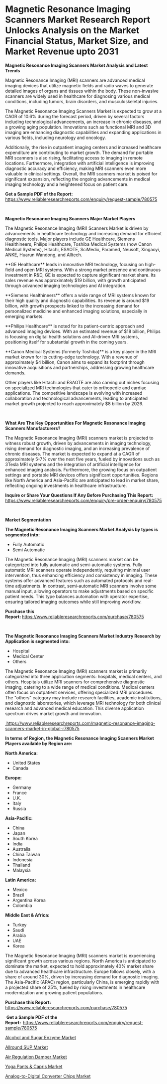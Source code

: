 <p><h1>Magnetic Resonance Imaging Scanners Market Research Report Unlocks Analysis on the Market Financial Status, Market Size, and Market Revenue upto 2031</h1></p><p><strong>Magnetic Resonance Imaging Scanners Market Analysis and Latest Trends</strong></p>
<p><p>Magnetic Resonance Imaging (MRI) scanners are advanced medical imaging devices that utilize magnetic fields and radio waves to generate detailed images of organs and tissues within the body. These non-invasive scanners are widely used in healthcare for diagnosing various medical conditions, including tumors, brain disorders, and musculoskeletal injuries.</p><p>The Magnetic Resonance Imaging Scanners Market is expected to grow at a CAGR of 10.6% during the forecast period, driven by several factors including technological advancements, an increase in chronic diseases, and a growing aging population. Innovations such as functional MRI and 3D imaging are enhancing diagnostic capabilities and expanding applications in various fields, including neurology and oncology.</p><p>Additionally, the rise in outpatient imaging centers and increased healthcare expenditure are contributing to market growth. The demand for portable MRI scanners is also rising, facilitating access to imaging in remote locations. Furthermore, integration with artificial intelligence is improving diagnostic accuracy and efficiency, making MRI scanners even more valuable in clinical settings. Overall, the MRI scanners market is poised for significant expansion, reflecting the ongoing advancements in medical imaging technology and a heightened focus on patient care.</p></p>
<p><strong>Get a Sample PDF of the Report:&nbsp;</strong> <a href="https://www.reliableresearchreports.com/enquiry/request-sample/780575?utm_campaign=16&utm_medium=2&utm_source=Github&utm_content=ia&utm_term=30122024&utm_id=magnetic-resonance-imaging-scanners">https://www.reliableresearchreports.com/enquiry/request-sample/780575</a></p>
<p>&nbsp;</p>
<p><strong>Magnetic Resonance Imaging Scanners Major Market Players</strong></p>
<p><p>The Magnetic Resonance Imaging (MRI) Scanners Market is driven by advancements in healthcare technology and increasing demand for efficient diagnostic tools. Major players include GE Healthcare, Siemens Healthineers, Philips Healthcare, Toshiba Medical Systems (now Canon Medical Systems), Hitachi, ESAOTE, SciMedix, Paramed, Neusoft, Xingaoyi, ANKE, Huarun Wandong, and Alltech.</p><p>**GE Healthcare** leads in innovative MRI technology, focusing on high-field and open MRI systems. With a strong market presence and continuous investment in R&D, GE is expected to capture significant market share. Its sales revenue was approximately $19 billion, with growth anticipated through advanced imaging technologies and AI integration.</p><p>**Siemens Healthineers** offers a wide range of MRI systems known for their high quality and diagnostic capabilities. Its revenue is around $19 billion, with growth prospects linked to the increasing demand for personalized medicine and enhanced imaging solutions, especially in emerging markets.</p><p>**Philips Healthcare** is noted for its patient-centric approach and advanced imaging devices. With an estimated revenue of $18 billion, Philips is focusing on digital health solutions and AI-driven MRI systems, positioning itself for substantial growth in the coming years.</p><p>**Canon Medical Systems (formerly Toshiba)** is a key player in the MRI market known for its cutting-edge technology. With a revenue of approximately $4 billion, Canon aims to expand its footprint through innovative acquisitions and partnerships, addressing growing healthcare demands.</p><p>Other players like Hitachi and ESAOTE are also carving out niches focusing on specialized MRI technologies that cater to orthopedic and cardiac applications. The competitive landscape is evolving with increased collaboration and technological advancements, leading to anticipated market growth projected to reach approximately $8 billion by 2026.</p></p>
<p>&nbsp;</p>
<p><strong>What Are The Key Opportunities For Magnetic Resonance Imaging Scanners Manufacturers?</strong></p>
<p><p>The Magnetic Resonance Imaging (MRI) scanners market is projected to witness robust growth, driven by advancements in imaging technology, rising demand for diagnostic imaging, and an increasing prevalence of chronic diseases. The market is expected to expand at a CAGR of approximately 5-7% over the next five years, fueled by innovations such as 3Tesla MRI systems and the integration of artificial intelligence for enhanced imaging analysis. Furthermore, the growing focus on outpatient settings and portable MRI devices offers significant opportunities. Regions like North America and Asia-Pacific are anticipated to lead in market share, reflecting ongoing investments in healthcare infrastructure.</p></p>
<p><strong>Inquire or Share Your Questions If Any Before Purchasing This Report:</strong> <a href="https://www.reliableresearchreports.com/enquiry/pre-order-enquiry/780575?utm_campaign=16&utm_medium=2&utm_source=Github&utm_content=ia&utm_term=30122024&utm_id=magnetic-resonance-imaging-scanners">https://www.reliableresearchreports.com/enquiry/pre-order-enquiry/780575</a></p>
<p>&nbsp;</p>
<p><strong>Market Segmentation</strong></p>
<p><strong>The Magnetic Resonance Imaging Scanners Market Analysis by types is segmented into:</strong></p>
<p><ul><li>Fully Automatic</li><li>Semi Automatic</li></ul></p>
<p><p>The Magnetic Resonance Imaging (MRI) scanners market can be categorized into fully automatic and semi-automatic systems. Fully automatic MRI scanners operate independently, requiring minimal user intervention, thus enhancing efficiency and consistency in imaging. These systems offer advanced features such as automated protocols and real-time adjustments. In contrast, semi-automatic MRI scanners involve some manual input, allowing operators to make adjustments based on specific patient needs. This type balances automation with operator expertise, ensuring tailored imaging outcomes while still improving workflow.</p></p>
<p><strong>Purchase this Report:&nbsp;</strong><a href="https://www.reliableresearchreports.com/purchase/780575?utm_campaign=16&utm_medium=2&utm_source=Github&utm_content=ia&utm_term=30122024&utm_id=magnetic-resonance-imaging-scanners">https://www.reliableresearchreports.com/purchase/780575</a></p>
<p>&nbsp;</p>
<p><strong>The Magnetic Resonance Imaging Scanners Market Industry Research by Application is segmented into:</strong></p>
<p><ul><li>Hospital</li><li>Medical Center</li><li>Others</li></ul></p>
<p><p>The Magnetic Resonance Imaging (MRI) scanners market is primarily categorized into three application segments: hospitals, medical centers, and others. Hospitals utilize MRI scanners for comprehensive diagnostic imaging, catering to a wide range of medical conditions. Medical centers often focus on outpatient services, offering specialized MRI procedures. The "others" category may include research facilities, academic institutions, and diagnostic laboratories, which leverage MRI technology for both clinical research and advanced medical education. This diverse application spectrum drives market growth and innovation.</p></p>
<p><a href="https://www.reliableresearchreports.com/magnetic-resonance-imaging-scanners-market-in-global-r780575?utm_campaign=16&utm_medium=2&utm_source=Github&utm_content=ia&utm_term=30122024&utm_id=magnetic-resonance-imaging-scanners">&nbsp;https://www.reliableresearchreports.com/magnetic-resonance-imaging-scanners-market-in-global-r780575</a></p>
<p><strong>In terms of Region, the Magnetic Resonance Imaging Scanners Market Players available by Region are:</strong></p>
<p>
    <p> <strong> North America: </strong>
        <ul>
            <li>United States</li>
            <li>Canada</li>
        </ul>
        </p> 
    <p> <strong> Europe: </strong>
        <ul>
            <li>Germany</li>
            <li>France</li>
            <li>U.K.</li>
            <li>Italy</li>
            <li>Russia</li>
        </ul>
        </p> 
    <p> <strong> Asia-Pacific: </strong>
        <ul>
            <li>China</li>
            <li>Japan</li>
            <li>South Korea</li>
            <li>India</li>
            <li>Australia</li>
            <li>China Taiwan</li>
            <li>Indonesia</li>
            <li>Thailand</li>
            <li>Malaysia</li>
        </ul>
        </p> 
    <p> <strong> Latin America: </strong>
        <ul>
            <li>Mexico</li>
            <li>Brazil</li>
            <li>Argentina Korea</li>
            <li>Colombia</li>
        </ul>
        </p> 
    <p> <strong> Middle East & Africa: </strong>
        <ul>
            <li>Turkey</li>
            <li>Saudi</li>
            <li>Arabia</li>
            <li>UAE</li>
            <li>Korea</li>
        </ul>
    </p>
    </p>
<p><p>The Magnetic Resonance Imaging (MRI) scanners market is experiencing significant growth across various regions. North America is anticipated to dominate the market, expected to hold approximately 40% market share due to advanced healthcare infrastructure. Europe follows closely, with a share of around 30%, driven by increasing demand for diagnostic imaging. The Asia-Pacific (APAC) region, particularly China, is emerging rapidly with a projected share of 25%, fueled by rising investments in healthcare modernization and growing patient populations.</p></p>
<p><strong>Purchase this Report: </strong><a href="https://www.reliableresearchreports.com/purchase/780575?utm_campaign=16&utm_medium=2&utm_source=Github&utm_content=ia&utm_term=30122024&utm_id=magnetic-resonance-imaging-scanners">https://www.reliableresearchreports.com/purchase/780575</a></p>
<p>&nbsp;<strong>Get a Sample PDF of the Report:&nbsp;&nbsp;</strong><a href="https://www.reliableresearchreports.com/enquiry/request-sample/780575?utm_campaign=16&utm_medium=2&utm_source=Github&utm_content=ia&utm_term=30122024&utm_id=magnetic-resonance-imaging-scanners">https://www.reliableresearchreports.com/enquiry/request-sample/780575</a></p>
<p><strong></strong></p>
<p><p><a href="https://github.com/krinerstormy331/Market-Research-Report-List-1/blob/main/alcohol-and-sugar-enzyme-market.md?utm_campaign=16&utm_medium=2&utm_source=Github&utm_content=ia&utm_term=30122024&utm_id=magnetic-resonance-imaging-scanners">Alcohol and Sugar Enzyme Market</a></p><p><a href="https://github.com/suleimannichelle7/Market-Research-Report-List-1/blob/main/allround-sup-market.md?utm_campaign=16&utm_medium=2&utm_source=Github&utm_content=ia&utm_term=30122024&utm_id=magnetic-resonance-imaging-scanners">Allround SUP Market</a></p><p><a href="https://github.com/rosamariarocque98/Market-Research-Report-List-1/blob/main/air-regulation-damper-market.md?utm_campaign=16&utm_medium=2&utm_source=Github&utm_content=ia&utm_term=30122024&utm_id=magnetic-resonance-imaging-scanners">Air Regulation Damper Market</a></p><p><a href="https://github.com/MariaWashington76/Market-Research-Report-List-1/blob/main/yoga-pants-capris-market.md?utm_campaign=16&utm_medium=2&utm_source=Github&utm_content=ia&utm_term=30122024&utm_id=magnetic-resonance-imaging-scanners">Yoga Pants & Capris Market</a></p><p><a href="https://github.com/dolorespeddico90/Market-Research-Report-List-1/blob/main/analog-to-digital-converter-chips-market.md?utm_campaign=16&utm_medium=2&utm_source=Github&utm_content=ia&utm_term=30122024&utm_id=magnetic-resonance-imaging-scanners">Analog-to-Digital Converter Chips Market</a></p></p>
